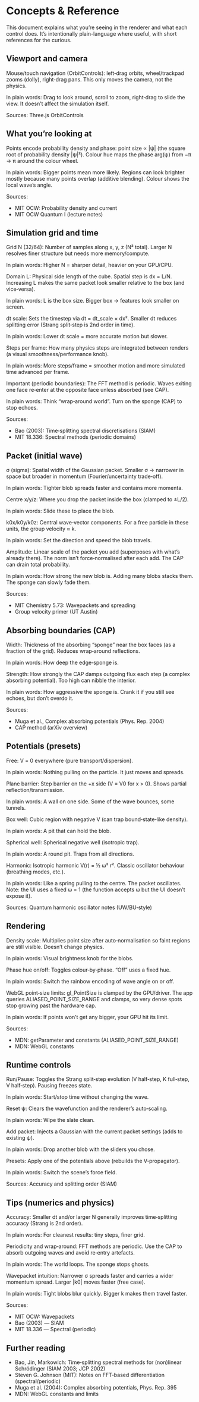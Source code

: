 # Concepts & Reference

This document explains what you’re seeing in the renderer and what each
control does. It’s intentionally plain-language where useful, with short
references for the curious.

## Viewport and camera

Mouse/touch navigation (OrbitControls): left‑drag orbits, wheel/trackpad
zooms (dolly), right‑drag pans. This only moves the camera, not the physics.

In plain words: Drag to look around, scroll to zoom, right‑drag to slide the
view. It doesn’t affect the simulation itself.

Sources: Three.js OrbitControls

## What you’re looking at

Points encode probability density and phase: point size ∝ |ψ| (the square
root of probability density |ψ|²). Colour hue maps the phase arg(ψ) from
−π → π around the colour wheel.

In plain words: Bigger points mean more likely. Regions can look brighter
mostly because many points overlap (additive blending). Colour shows the local
wave’s angle.

Sources:
- MIT OCW: Probability density and current
- MIT OCW Quantum I (lecture notes)

## Simulation grid and time

Grid N (32/64): Number of samples along x, y, z (N³ total). Larger N resolves
finer structure but needs more memory/compute.

In plain words: Higher N = sharper detail, heavier on your GPU/CPU.

Domain L: Physical side length of the cube. Spatial step is dx = L/N. Increasing
L makes the same packet look smaller relative to the box (and vice‑versa).

In plain words: L is the box size. Bigger box → features look smaller on screen.

dt scale: Sets the timestep via dt = dt_scale × dx². Smaller dt reduces
splitting error (Strang split‑step is 2nd order in time).

In plain words: Lower dt scale = more accurate motion but slower.

Steps per frame: How many physics steps are integrated between renders (a
visual smoothness/performance knob).

In plain words: More steps/frame = smoother motion and more simulated time
advanced per frame.

Important (periodic boundaries): The FFT method is periodic. Waves exiting one
face re‑enter at the opposite face unless absorbed (see CAP).

In plain words: Think “wrap‑around world”. Turn on the sponge (CAP) to stop
echoes.

Sources:
- Bao (2003): Time‑splitting spectral discretisations (SIAM)
- MIT 18.336: Spectral methods (periodic domains)

## Packet (initial wave)

σ (sigma): Spatial width of the Gaussian packet. Smaller σ → narrower in space
but broader in momentum (Fourier/uncertainty trade‑off).

In plain words: Tighter blob spreads faster and contains more momenta.

Centre x/y/z: Where you drop the packet inside the box (clamped to ±L/2).

In plain words: Slide these to place the blob.

k0x/k0y/k0z: Central wave‑vector components. For a free particle in these
units, the group velocity ≈ k.

In plain words: Set the direction and speed the blob travels.

Amplitude: Linear scale of the packet you add (superposes with what’s already
there). The norm isn’t force‑normalised after each add. The CAP can drain total
probability.

In plain words: How strong the new blob is. Adding many blobs stacks them. The
sponge can slowly fade them.

Sources:
- MIT Chemistry 5.73: Wavepackets and spreading
- Group velocity primer (UT Austin)

## Absorbing boundaries (CAP)

Width: Thickness of the absorbing “sponge” near the box faces (as a fraction of
the grid). Reduces wrap‑around reflections.

In plain words: How deep the edge‑sponge is.

Strength: How strongly the CAP damps outgoing flux each step (a complex
absorbing potential). Too high can nibble the interior.

In plain words: How aggressive the sponge is. Crank it if you still see echoes,
but don’t overdo it.

Sources:
- Muga et al., Complex absorbing potentials (Phys. Rep. 2004)
- CAP method (arXiv overview)

## Potentials (presets)

Free: V = 0 everywhere (pure transport/dispersion).

In plain words: Nothing pulling on the particle. It just moves and spreads.

Plane barrier: Step barrier on the +x side (V = V0 for x > 0). Shows partial
reflection/transmission.

In plain words: A wall on one side. Some of the wave bounces, some tunnels.

Box well: Cubic region with negative V (can trap bound‑state‑like density).

In plain words: A pit that can hold the blob.

Spherical well: Spherical negative well (isotropic trap).

In plain words: A round pit. Traps from all directions.

Harmonic: Isotropic harmonic V(r) = ½ ω² r². Classic oscillator behaviour
(breathing modes, etc.).

In plain words: Like a spring pulling to the centre. The packet oscillates.
Note: the UI uses a fixed ω = 1 (the function accepts ω but the UI doesn’t
expose it).

Sources: Quantum harmonic oscillator notes (UW/BU‑style)

## Rendering

Density scale: Multiplies point size after auto‑normalisation so faint regions
are still visible. Doesn’t change physics.

In plain words: Visual brightness knob for the blobs.

Phase hue on/off: Toggles colour‑by‑phase. “Off” uses a fixed hue.

In plain words: Switch the rainbow encoding of wave angle on or off.

WebGL point‑size limits: gl_PointSize is clamped by the GPU/driver. The app
queries ALIASED_POINT_SIZE_RANGE and clamps, so very dense spots stop growing
past the hardware cap.

In plain words: If points won’t get any bigger, your GPU hit its limit.

Sources:
- MDN: getParameter and constants (ALIASED_POINT_SIZE_RANGE)
- MDN: WebGL constants

## Runtime controls

Run/Pause: Toggles the Strang split‑step evolution (V half‑step, K full‑step,
V half‑step). Pausing freezes state.

In plain words: Start/stop time without changing the wave.

Reset ψ: Clears the wavefunction and the renderer’s auto‑scaling.

In plain words: Wipe the slate clean.

Add packet: Injects a Gaussian with the current packet settings (adds to
existing ψ).

In plain words: Drop another blob with the sliders you chose.

Presets: Apply one of the potentials above (rebuilds the V‑propagator).

In plain words: Switch the scene’s force field.

Sources: Accuracy and splitting order (SIAM)

## Tips (numerics and physics)

Accuracy: Smaller dt and/or larger N generally improves time‑splitting accuracy
(Strang is 2nd order).

In plain words: For cleanest results: tiny steps, finer grid.

Periodicity and wrap‑around: FFT methods are periodic. Use the CAP to absorb
outgoing waves and avoid re‑entry artefacts.

In plain words: The world loops. The sponge stops ghosts.

Wavepacket intuition: Narrower σ spreads faster and carries a wider momentum
spread. Larger |k0| moves faster (free case).

In plain words: Tight blobs blur quickly. Bigger k makes them travel faster.

Sources:
- MIT OCW: Wavepackets
- Bao (2003) — SIAM
- MIT 18.336 — Spectral (periodic)

## Further reading

- Bao, Jin, Markowich: Time‑splitting spectral methods for (non)linear
  Schrödinger (SIAM 2003; JCP 2002)
- Steven G. Johnson (MIT): Notes on FFT‑based differentiation (spectral/periodic)
- Muga et al. (2004): Complex absorbing potentials, Phys. Rep. 395
- MDN: WebGL constants and limits
